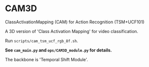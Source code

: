 # CAM3D
ClassActivationMapping (CAM) for Action Recognition (TSM+UCF101)

A 3D version of 'Class Activation Mapping' for video classification.

Run `scripts/cam_tsm_ucf_rgb_8f.sh`.

**See `cam_main.py` and `ops/CAM3D_module.py` for details.**

The backbone is 'Temporal Shift Module'.
